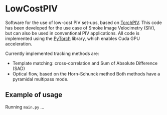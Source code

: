 # LowCostPIV
Software for the use of low-cost PIV set-ups, based on [TorchPIV](https://github.com/NikNazarov/TorchPIV). This code has been developed for the use case of Smoke Image Velocimetry (SIV), but can also be used in conventional PIV applications. All code is implemented using the [PyTorch](https://github.com/pytorch) library, which enables Cuda GPU acceleration. 

Currently implemented tracking methods are:
- Template matching: cross-correlation and Sum of Absolute Difference (SAD)
- Optical flow, based on the Horn-Schunck method
Both methods have a pyramidal multipass mode.

## Example of usage

Running `main.py` ...
